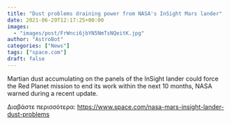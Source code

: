 ```yaml
---
title: "Dust problems draining power from NASA's InSight Mars lander"
date: 2021-06-29T12:17:25+00:00
images:
  - "images/post/FrWnci6jbYN5NmTsNQeitK.jpg"
author: "AstroBot"
categories: ["News"]
tags: ["space.com"]
draft: false
---
```


Martian dust accumulating on the panels of the InSight lander could force the Red Planet mission to end its work within the next 10 months, NASA warned during a recent update. 

Διαβάστε περισσότερα: https://www.space.com/nasa-mars-insight-lander-dust-problems
